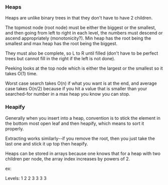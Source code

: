 ### Heaps
Heaps are unlike binary trees in that they don't have to have 2 children. 

The topmost node (root node) must be either the biggest or the smallest, and then going from left to right in each level, the numbers must descend or ascend appropriately (monotonicity?). Min heap has the root being the smallest and max heap has the root being the biggest. 

They must also be complete, so L to R until filled (don't have to be perfect trees but cannot fill in the right if the left is not done). 

Peeking looks at the top node which is either the largest or the smallest so it takes O(1) time.

Worst case search takes O(n) if what you want is at the end, and average case takes O(n/2) because if you hit a value that is smaller than your searched-for number in a max heap you know you can stop.

### Heapify

Generally when you insert into a heap, convention is to stick the element in the bottom most open leaf and then heapify, which means to sort it properly. 

Extracting works similarly--if you remove the root, then you just take the last one and stick it up top then heapify. 

Heaps can be stored in arrays because one knows that for a heap with two children per node, the array index increases by powers of 2. 

ex: 

Levels: 1 2 2 3 3 3 3
